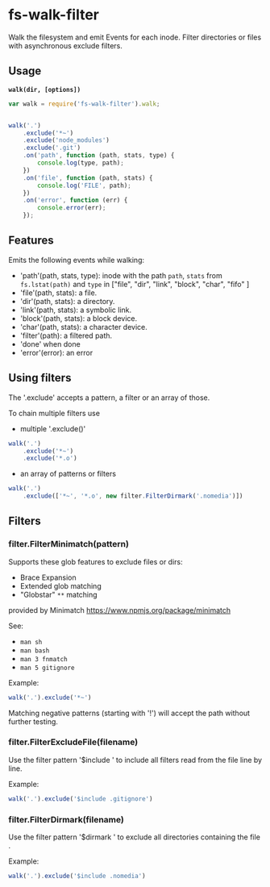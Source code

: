 # fs-walk-filter

Walk the filesystem and emit Events for each inode. Filter directories
or files with asynchronous exclude filters.

## Usage

**`walk(dir, [options])`**

```javascript
var walk = require('fs-walk-filter').walk;


walk('.')
	.exclude('*~')
	.exclude('node_modules')
	.exclude('.git')
	.on('path', function (path, stats, type) {
		console.log(type, path);
	})
	.on('file', function (path, stats) {
		console.log('FILE', path);
	})
	.on('error', function (err) {
		console.error(err);
	});
```

## Features

Emits the following events while walking:

- 'path'(path, stats, type):
	inode with the path `path`, `stats` from
	`fs.lstat(path)` and `type` in ["file", "dir", "link",
	"block", "char", "fifo" ]
- 'file'(path, stats):
	a file.
- 'dir'(path, stats):
	a directory.
- 'link'(path, stats):
	a symbolic link.
- 'block'(path, stats):
	a block device.
- 'char'(path, stats):
	a character device.
- 'filter'(path):
	a filtered path.
- 'done'
	when done
- 'error'(error):
	an error

## Using filters

The '.exclude' accepts a pattern, a filter or an array of those.

To chain multiple filters use

* multiple '.exclude()'
```javascript
walk('.')
	.exclude('*~')
	.exclude('*.o')
```

* an array of patterns or filters
```javascript
walk('.')
	.exclude(['*~', '*.o', new filter.FilterDirmark('.nomedia')])
```

## Filters

### filter.FilterMinimatch(pattern)

Supports these glob features to exclude files or dirs:

* Brace Expansion
* Extended glob matching
* "Globstar" `**` matching

provided by Minimatch https://www.npmjs.org/package/minimatch

See:

* `man sh`
* `man bash`
* `man 3 fnmatch`
* `man 5 gitignore`

Example:
```javascript
walk('.').exclude('*~')
```

Matching negative patterns (starting with '!') will accept the path
without further testing.

### filter.FilterExcludeFile(filename)

Use the filter pattern '$include <filename>' to include all filters read
from the file <filename> line by line.

Example:
```javascript
walk('.').exclude('$include .gitignore')
```

### filter.FilterDirmark(filename)

Use the filter pattern '$dirmark <filename>' to exclude all
directories containing the file <filename>.

Example:
```javascript
walk('.').exclude('$include .nomedia')
```

